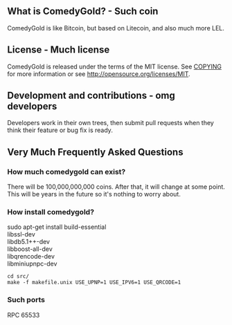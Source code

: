 

## What is ComedyGold? - Such coin
ComedyGold is like Bitcoin, but based on Litecoin, and also much more LEL.

## License - Much license
ComedyGold is released under the terms of the MIT license. See [COPYING](COPYING)
for more information or see http://opensource.org/licenses/MIT.

## Development and contributions - omg developers
Developers work in their own trees, then submit pull requests when they think
their feature or bug fix is ready.

## Very Much Frequently Asked Questions

### How much comedygold can exist?
There will be 100,000,000,000 coins. After that, it will change at some point. This will be years in the future so it's nothing to worry about.

### How install comedygold?
    
sudo apt-get install build-essential \
                         libssl-dev \
                         libdb5.1++-dev \
                         libboost-all-dev \
                         libqrencode-dev \
                         libminiupnpc-dev

    cd src/
    make -f makefile.unix USE_UPNP=1 USE_IPV6=1 USE_QRCODE=1

### Such ports
RPC 65533

